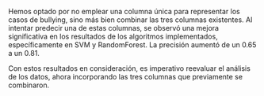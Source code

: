 Hemos optado por no emplear una columna única para representar los casos de bullying, sino más bien combinar las tres columnas existentes. Al intentar predecir una de estas columnas, se observó una mejora significativa en los resultados de los algoritmos implementados, específicamente en SVM y RandomForest. La precisión aumentó de un 0.65 a un 0.81.

Con estos resultados en consideración, es imperativo reevaluar el análisis de los datos, ahora incorporando las tres columnas que previamente se combinaron.
